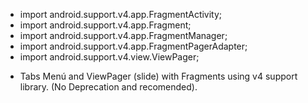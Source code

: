 - import android.support.v4.app.FragmentActivity;
- import android.support.v4.app.Fragment;
- import android.support.v4.app.FragmentManager;
- import android.support.v4.app.FragmentPagerAdapter;
- import android.support.v4.view.ViewPager;

* Tabs Menú and ViewPager (slide) with Fragments using v4 support library.
(No Deprecation and recomended).
